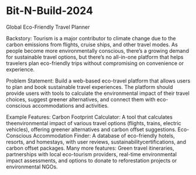# Bit-N-Build-2024

Global Eco-Friendly Travel Planner

Backstory:
Tourism is a major contributor to climate change due to the carbon emissions from flights, cruise ships, and other travel modes. As people become more environmentally conscious, there’s a growing demand for sustainable travel options, but there’s no all-in-one platform that helps travelers plan eco-friendly trips without compromising on convenience or experience.

Problem Statement:
Build a web-based eco-travel platform that allows users to plan and book sustainable travel experiences. The platform should provide users with tools to calculate the environmental impact of their travel choices, suggest greener alternatives, and connect them with eco-conscious accommodations and activities.

Example Features:
Carbon Footprint Calculator: A tool that calculates theenvironmental impact of various travel options (flights, trains, electric vehicles), offering greener alternatives and carbon offset suggestions.
Eco-Conscious Accommodation Finder: A database of eco-friendly hotels, resorts, and homestays, with user reviews, sustainabilitycertifications, and carbon offset packages.
Many more features: Green travel itineraries, partnerships with local eco-tourism providers, real-time environmental impact assessments, and options to donate to reforestation projects or environmental NGOs.
